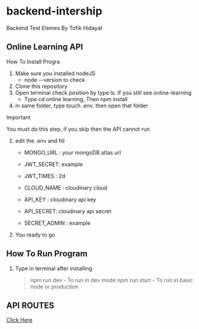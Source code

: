 # backend-intership

Backend Test Elemes By Tofik Hidayat

## Online Learning API

How To Install Progra

1. Make sure you installed nodeJS
   - node --version to check
2. Clone this repository
3. Open terminal check position by type ls. If you still see online-learning
   - Type cd online learning, Then npm install
4. in same folder, type touch .env. then open that folder

> [!IMPORTANT]
> You must do this step, if you skip then the API cannot run

1. edit the .env and fill
   
   - MONGO_URL : your mongoDB atlas url
   - JWT_SECRET: example
   - JWT_TIMES : 2d

   - CLOUD_NAME : cloudinary cloud
   - API_KEY : cloudinary api key
   - API_SECRET: cloudinary api secret

   - SECRET_ADMIN : example

3. You ready to go

## How To Run Program

1. Type in terminal after installing
   > npm run dev - To run in dev mode
   > npm run start - To run in basic node or production

## API ROUTES
<a href="https://documenter.getpostman.com/view/26402715/2s9YXk3g6P">Click Here</a>
